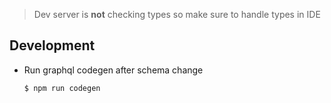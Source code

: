 > Dev server is **not** checking types so make sure to handle types in IDE

## Development


- Run graphql codegen after schema change

  ```sh
  $ npm run codegen
  ```
  